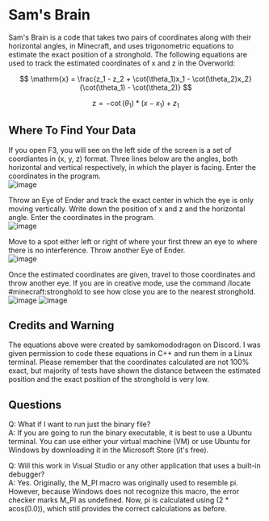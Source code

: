 # Sam's Brain
Sam's Brain is a code that takes two pairs of coordinates along with their horizontal angles, in Minecraft, and uses trigonometric equations to estimate the exact position of a stronghold. The following equations are used to track the estimated coordinates of x and z in the Overworld:

$$
\mathrm{x} = \frac{z_1 - z_2 + \cot(\theta_1)x_1 - \cot(\theta_2)x_2}{\cot(\theta_1) - \cot(\theta_2)}
$$

$$
\mathrm{z} = -\cot(\theta_1) * (x - x_1) + z_1
$$

## Where To Find Your Data
If you open F3, you will see on the left side of the screen is a set of coordiantes in (x, y, z) format. Three lines below are the angles, both horizontal and vertical respectively, in which the player is facing. Enter the coordinates in the program.\
![image](https://user-images.githubusercontent.com/56609280/172193493-dbdcad2d-ca8c-491d-9732-e9232be5a965.png)

Throw an Eye of Ender and track the exact center in which the eye is only moving vertically. Write down the position of x and z and the horizontal angle. Enter the coordinates in the program.\
![image](https://user-images.githubusercontent.com/56609280/172195195-6e55bbcb-f5ea-40ca-980d-cf06610d12c8.png)

Move to a spot either left or right of where your first threw an eye to where there is no interference. Throw another Eye of Ender.\
![image](https://user-images.githubusercontent.com/56609280/172196087-ac2ac2a4-c17c-406e-9ac6-42edcd6124dc.png)

Once the estimated coordinates are given, travel to those coordinates and throw another eye. If you are in creative mode, use the command /locate #minecraft:stronghold to see how close you are to the nearest stronghold.\
![image](https://user-images.githubusercontent.com/56609280/172198715-144b11af-dd8a-4117-8005-5d51fa3849b2.png)
![image](https://user-images.githubusercontent.com/56609280/172198752-d4a2711b-5c26-450c-b957-b6d2518525d5.png)

## Credits and Warning
The equations above were created by samkomododragon on Discord. I was given permission to code these equations in C++ and run them in a Linux terminal. Please remember that the coordinates calculated are not 100% exact, but majority of tests have shown the distance between the estimated position and the exact position of the stronghold is very low.

## Questions
Q: What if I want to run just the binary file?\
A: If you are going to run the binary executable, it is best to use a Ubuntu terminal. You can use either your virtual machine (VM) or use Ubuntu for Windows by downloading it in the Microsoft Store (it's free).


Q: Will this work in Visual Studio or any other application that uses a built-in debugger?\
A: Yes. Originally, the M_PI macro was originally used to resemble pi. However, because Windows does not recognize this macro, the error checker marks M_PI as undefined. Now, pi is calculated using (2 * acos(0.0)), which still provides the correct calculations as before.
